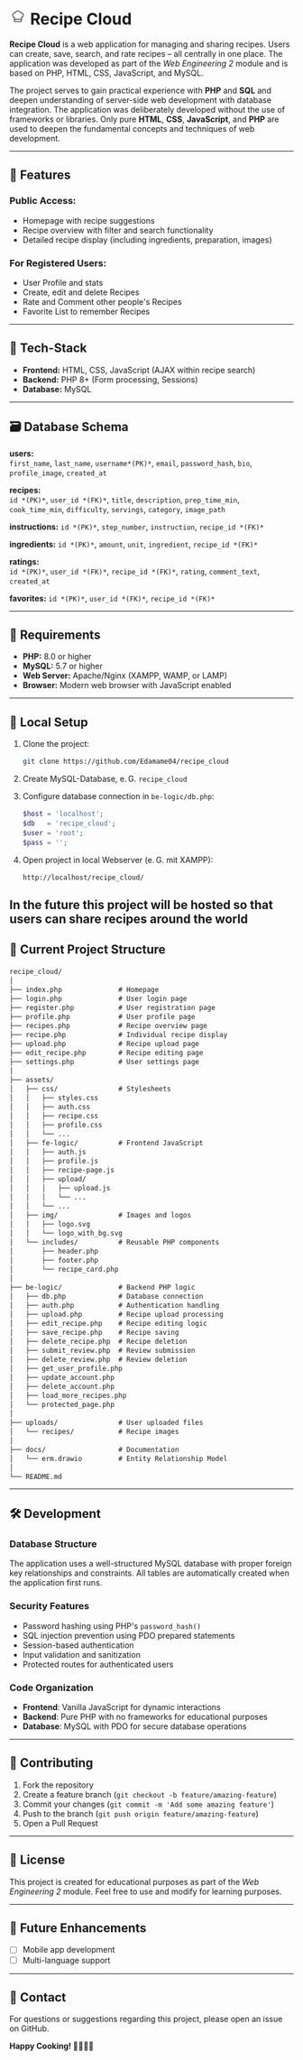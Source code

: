 # <img src="https://github.com/Edamame04/recipe_cloud/blob/main/assets/img/logo_with_bg.svg" alt="logo" width="30"/> Recipe Cloud 

**Recipe Cloud** is a web application for managing and sharing recipes. Users can create, save, search, and rate recipes – all centrally in one place. The application was developed as part of the *Web Engineering 2* module and is based on PHP, HTML, CSS, JavaScript, and MySQL.

The project serves to gain practical experience with **PHP** and **SQL** and deepen understanding of server-side web development with database integration. The application was deliberately developed without the use of frameworks or libraries. Only pure **HTML**, **CSS**, **JavaScript**, and **PHP** are used to deepen the fundamental concepts and techniques of web development.

---

## 🌟 Features

### Public Access:
- Homepage with recipe suggestions
- Recipe overview with filter and search functionality
- Detailed recipe display (including ingredients, preparation, images)

### For Registered Users:
- User Profile and stats
- Create, edit and delete Recipes
- Rate and Comment other people's Recipes
- Favorite List to remember Recipes

---

## 🧰 Tech-Stack

- **Frontend:** HTML, CSS, JavaScript (AJAX within recipe search)
- **Backend:** PHP 8+ (Form processing, Sessions)
- **Database:** MySQL

---

## 🗃️ Database Schema

**users:**  
`first_name`, `last_name`, `username*(PK)*`, `email`, `password_hash`, `bio`, `profile_image`, `created_at`

**recipes:**  
`id *(PK)*`, `user_id *(FK)*`, `title`, `description`, `prep_time_min`, `cook_time_min`, `difficulty`, `servings`, `category`, `image_path`

**instructions:**
`id *(PK)*`, `step_number`, `instruction`, `recipe_id *(FK)*`

**ingredients:**
`id *(PK)*`, `amount`, `unit`, `ingredient`, `recipe_id *(FK)*`

**ratings:**  
`id *(PK)*`, `user_id *(FK)*`, `recipe_id *(FK)*`, `rating`, `comment_text`, `created_at`

**favorites:**
`id *(PK)*`, `user_id *(FK)*`, `recipe_id *(FK)*`

---

## 🚥 Requirements

- **PHP:** 8.0 or higher
- **MySQL:** 5.7 or higher
- **Web Server:** Apache/Nginx (XAMPP, WAMP, or LAMP)
- **Browser:** Modern web browser with JavaScript enabled

---

## 🔧 Local Setup

1. Clone the project:
   ```bash
   git clone https://github.com/Edamame04/recipe_cloud
   ```

2. Create MySQL-Database, e. G. `recipe_cloud`

3. Configure database connection in `be-logic/db.php`:

   ```php
   $host = 'localhost';
   $db   = 'recipe_cloud';
   $user = 'root';
   $pass = '';
   ```

4. Open project in local Webserver (e. G. mit XAMPP):

   ```
   http://localhost/recipe_cloud/
   ```

In the future this project will be hosted so that users can share recipes around the world
---

## 📁 Current Project Structure

```
recipe_cloud/
│
├── index.php              # Homepage
├── login.php              # User login page
├── register.php           # User registration page
├── profile.php            # User profile page
├── recipes.php            # Recipe overview page
├── recipe.php             # Individual recipe display
├── upload.php             # Recipe upload page
├── edit_recipe.php        # Recipe editing page
├── settings.php           # User settings page
│
├── assets/
│   ├── css/               # Stylesheets
│   │   ├── styles.css
│   │   ├── auth.css
│   │   ├── recipe.css
│   │   ├── profile.css
│   │   └── ...
│   ├── fe-logic/          # Frontend JavaScript
│   │   ├── auth.js
│   │   ├── profile.js
│   │   ├── recipe-page.js
│   │   ├── upload/
│   │   │   ├── upload.js
│   │   │   └── ...
│   │   └── ...
│   ├── img/               # Images and logos
│   │   ├── logo.svg
│   │   └── logo_with_bg.svg
│   └── includes/          # Reusable PHP components
│       ├── header.php
│       ├── footer.php
│       └── recipe_card.php
│
├── be-logic/              # Backend PHP logic
│   ├── db.php             # Database connection
│   ├── auth.php           # Authentication handling
│   ├── upload.php         # Recipe upload processing
│   ├── edit_recipe.php    # Recipe editing logic
│   ├── save_recipe.php    # Recipe saving
│   ├── delete_recipe.php  # Recipe deletion
│   ├── submit_review.php  # Review submission
│   ├── delete_review.php  # Review deletion
│   ├── get_user_profile.php
│   ├── update_account.php
│   ├── delete_account.php
│   ├── load_more_recipes.php
│   └── protected_page.php
│
├── uploads/               # User uploaded files
│   └── recipes/           # Recipe images
│
├── docs/                  # Documentation
│   └── erm.drawio         # Entity Relationship Model
│
└── README.md
```

---

## 🛠️ Development

### Database Structure
The application uses a well-structured MySQL database with proper foreign key relationships and constraints. All tables are automatically created when the application first runs.

### Security Features
- Password hashing using PHP's `password_hash()`
- SQL injection prevention using PDO prepared statements
- Session-based authentication
- Input validation and sanitization
- Protected routes for authenticated users

### Code Organization
- **Frontend**: Vanilla JavaScript for dynamic interactions
- **Backend**: Pure PHP with no frameworks for educational purposes
- **Database**: MySQL with PDO for secure database operations

---

## 🤝 Contributing

1. Fork the repository
2. Create a feature branch (`git checkout -b feature/amazing-feature`)
3. Commit your changes (`git commit -m 'Add some amazing feature'`)
4. Push to the branch (`git push origin feature/amazing-feature`)
5. Open a Pull Request

---

## 📝 License

This project is created for educational purposes as part of the *Web Engineering 2* module. Feel free to use and modify for learning purposes.

---

## 🔮 Future Enhancements

- [ ] Mobile app development
- [ ] Multi-language support

---

## 📧 Contact

For questions or suggestions regarding this project, please open an issue on GitHub.

**Happy Cooking! 👨‍🍳👩‍🍳**

